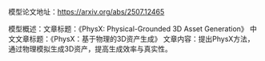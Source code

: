 模型论文地址：https://arxiv.org/abs/2507.12465

模型概述：文章标题：《PhysX: Physical-Grounded 3D Asset Generation》
中文文章标题：《PhysX：基于物理的3D资产生成》
文章内容：提出PhysX方法，通过物理模拟生成3D资产，提高生成效率与真实性。
